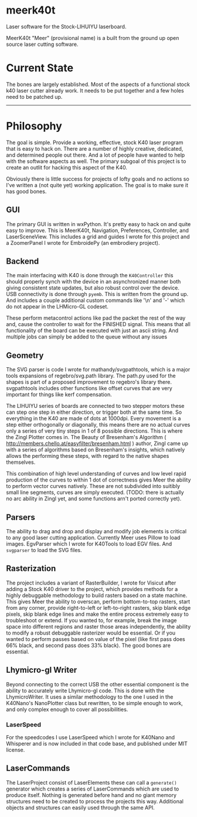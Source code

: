 # meerk40t
Laser software for the Stock-LIHUIYU laserboard.


MeerK40t "Meer" (provisional name) is a built from the ground up open source laser cutting software.

# Current State

The bones are largely established. Most of the aspects of a functional stock k40 laser cutter already work. It needs to be put together and a few holes need to be patched up.


---

# Philosophy

The goal is simple. Provide a working, effective, stock K40 laser program that is easy to hack on. There are a number of highly creative, dedicated, and determined people out there. And a lot of people have wanted to help with the software aspects as well. The primary subgoal of this project is to create an outlit for hacking this aspect of the K40.

Obviously there is little success for projects of lofty goals and no actions so I've written a (not quite yet) working application. The goal is to make sure it has good bones.

## GUI
The primary GUI is written in wxPython. It's pretty easy to hack on and quite easy to improve. This is MeerK40t, Navigation, Preferences, Controller, and LaserSceneView. This includes a grid and guides I wrote for this project and a ZoomerPanel I wrote for EmbroidePy (an embrodiery project).

## Backend
The main interfacing with K40 is done through the `K40Controller` this should properly synch with the device in an asynchronized manner both giving consistent state updates, but also robust control over the device. USB connectivity is done through `pyemb`. This is written from the ground up. And includes a couple additional custom commands like '\n' and '-' which do not appear in the LHMicro-GL codeset. 

These perform metacontrol actions like pad the packet the rest of the way and, cause the controller to wait for the FINISHED signal. This means that all functionality of the board can be executed with just an ascii string. And multiple jobs can simply be added to the queue without any issues 

## Geometry

The SVG parser is code I wrote for mathandy/svgpathtools, which is a major tools expansions of regebro/svg.path library. The path.py used for the shapes is part of a proposed improvement to regebro's library there. svgpathtools includes other functions like offset curves that are very important for things like kerf compensation.

The LIHUIYU series of boards are connected to two stepper motors these can step one step in either direction, or trigger both at the same time. So everything in the K40 are made of dots at 1000dpi. Every movement is a step either orthogonally or diagonally, this means there are no actual curves only a series of very tiny steps in 1 of 8 possible directions. This is where the Zingl Plotter comes in. The Beauty of Bresenham's Algorithm ( http://members.chello.at/easyfilter/bresenham.html ) author, Zingl came up with a series of algorithms based on Bresenham's insights, which natively allows the performing these steps, with regard to the native shapes themselves.

This combination of high level understanding of curves and low level rapid production of the curves to within 1 dot of correctness gives Meer the ability to perform vector curves natively. These are not subdivided into suitibly small line segments, curves are simply executed. (TODO: there is actually no arc ability in Zingl yet, and some functions arn't ported correctly yet).


## Parsers

The ability to drag and drop and display and modify job elements is critical to any good laser cutting application. Currently Meer uses Pillow to load images. EgvParser which I wrote for K40Tools to load EGV files. And `svgparser` to load the SVG files.

## Rasterization

The project includes a variant of RasterBuilder, I wrote for Visicut after adding a Stock K40 driver to the project, which provides methods for a highly debuggable methodology to build rasters based on a state machine. This gives Meer the ability to overscan, perform bottom-to-top rasters, start from any corner, provide right-to-left or left-to-right rasters, skip blank edge pixels, skip blank edge lines and make the entire process extremely easy to troubleshoot or extend. If you wanted to, for example, break the image space into different regions and raster those areas independently, the ability to modify a robust debuggable rasterizer would be essential. Or if you wanted to perform passes based on value of the pixel (like first pass does 66% black, and second pass does 33% black). The good bones are essential.

## Lhymicro-gl Writer

Beyond connecting to the correct USB the other essential component is the ability to accurately write Lhymicro-gl code. This is done with the LhymicroWriter. It uses a similar methodology to the one I used in the K40Nano's NanoPlotter class but rewritten, to be simple enough to work, and only complex enough to cover all possibilities.

### LaserSpeed

For the speedcodes I use LaserSpeed which I wrote for K40Nano and Whisperer and is now included in that code base, and published under MIT license.

## LaserCommands

The LaserProject consist of LaserElements these can call a `generate()` generator which creates a series of LaserCommands which are used to produce itself. Nothing is generated before hand and no giant memory structures need to be created to process the projects this way. Additional objects and structures can easily used through the same API. 

